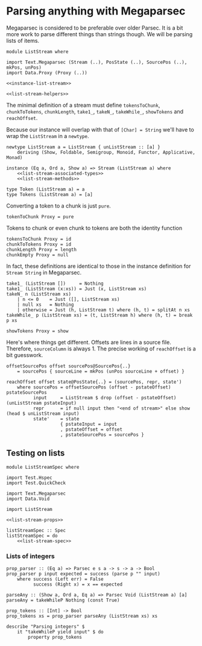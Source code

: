 # Parsing anything with Megaparsec

Megaparsec is considered to be preferable over older Parsec. It is a bit more work to parse different things than strings though. We will be parsing lists of items.

``` {.haskell file=src/ListStream.hs}
module ListStream where

import Text.Megaparsec (Stream (..), PosState (..), SourcePos (..), mkPos, unPos)
import Data.Proxy (Proxy (..))

<<instance-list-stream>>

<<list-stream-helpers>>
```

The minimal definition of a stream must define `tokensToChunk`, `chunkToTokens`, `chunkLength`, `take1_`, `takeN_`, `takeWhile_`, `showTokens` and `reachOffset`.

Because our instance will overlap with that of `[Char] = String` we'll have to wrap the `ListStream` in a `newtype`.

``` {.haskell #instance-list-stream}
newtype ListStream a = ListStream { unListStream :: [a] }
    deriving (Show, Foldable, Semigroup, Monoid, Functor, Applicative, Monad)

instance (Eq a, Ord a, Show a) => Stream (ListStream a) where
    <<list-stream-associated-types>>
    <<list-stream-methods>>
```

``` {.haskell #list-stream-associated-types}
type Token (ListStream a) = a
type Tokens (ListStream a) = [a]
```

Converting a token to a chunk is just `pure`.

``` {.haskell #list-stream-methods}
tokenToChunk Proxy = pure
```

Tokens to chunk or even chunk to tokens are both the identity function

``` {.haskell #list-stream-methods}
tokensToChunk Proxy = id
chunkToTokens Proxy = id
chunkLength Proxy = length
chunkEmpty Proxy = null
```

In fact, these definitions are identical to those in the instance definition for `Stream String` in Megaparsec.

``` {.haskell #list-stream-methods}
take1_ (ListStream [])     = Nothing
take1_ (ListStream (x:xs)) = Just (x, ListStream xs)
takeN_ n (ListStream xs)
    | n <= 0    = Just ([], ListStream xs)
    | null xs   = Nothing
    | otherwise = Just (h, ListStream t) where (h, t) = splitAt n xs
takeWhile_ p (ListStream xs) = (t, ListStream h) where (h, t) = break p xs
```

``` {.haskell #list-stream-methods}
showTokens Proxy = show
```

Here's where things get different. Offsets are lines in a source file. Therefore, `sourceColumn` is always 1. The precise working of `reachOffset` is a bit guesswork.

``` {.haskell #list-stream-helpers}
offsetSourcePos offset sourcePos@SourcePos{..}
    = sourcePos { sourceLine = mkPos (unPos sourceLine + offset) }
```

``` {.haskell #list-stream-methods}
reachOffset offset state@PosState{..} = (sourcePos, repr, state')
    where sourcePos = offsetSourcePos (offset - pstateOffset) pstateSourcePos
          input     = ListStream $ drop (offset - pstateOffset) (unListStream pstateInput)
          repr      = if null input then "<end of stream>" else show (head $ unListStream input)
          state'    = state
                    { pstateInput = input
                    , pstateOffset = offset
                    , pstateSourcePos = sourcePos }
```

## Testing on lists

``` {.haskell file=test/ListStreamSpec.hs}
module ListStreamSpec where

import Test.Hspec
import Test.QuickCheck

import Text.Megaparsec
import Data.Void

import ListStream

<<list-stream-props>>

listStreamSpec :: Spec
listStreamSpec = do
    <<list-stream-spec>>
```

### Lists of integers

``` {.haskell #list-stream-props}
prop_parser :: (Eq a) => Parsec e s a -> s -> a -> Bool
prop_parser p input expected = success (parse p "" input)
    where success (Left err) = False
          success (Right x) = x == expected

parseAny :: (Show a, Ord a, Eq a) => Parsec Void (ListStream a) [a]
parseAny = takeWhileP Nothing (const True)

prop_tokens :: [Int] -> Bool
prop_tokens xs = prop_parser parseAny (ListStream xs) xs
```

``` {.haskell #list-stream-spec}
describe "Parsing integers" $
    it "takeWhileP yield input" $ do
        property prop_tokens
```

